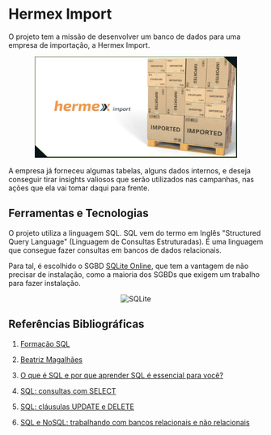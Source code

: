 # Hermex Import
O projeto tem a missão de desenvolver um banco de dados para uma empresa de importação, a Hermex Import.

<div align="center">
  <img src="figs/hermex.png" alt="" width="400" height="200">
  <br>
  <em></em>
</div>

A empresa já forneceu algumas tabelas, alguns dados internos, e deseja conseguir tirar insights valiosos que serão utilizados nas campanhas, nas ações que ela vai tomar daqui para frente.


## Ferramentas e Tecnologias
O projeto utiliza a linguagem SQL. SQL vem do termo em Inglês "Structured Query Language" (Linguagem de Consultas Estruturadas). É uma linguagem que consegue fazer consultas em bancos de dados relacionais.

Para tal, é escolhido o SGBD [SQLite Online](sqliteonline.com), que tem a vantagem de não precisar de instalação, como a maioria dos SGBDs que exigem um trabalho para fazer instalação.

<div align="center">

  ![SQLite](https://img.shields.io/badge/SQLite-000?style=for-the-badge&logo=sqlite&logoColor=07405E)

</div>

## Referências Bibliográficas
1. [Formação SQL](https://cursos.alura.com.br/formacao-conhecendo-sql)

2. [Beatriz Magalhães](https://cursos.alura.com.br/user/beatriz280197)

3. [O que é SQL e por que aprender SQL é essencial para você?](https://cursos.alura.com.br/extra/alura-mais/o-que-e-sql-e-por-que-aprender-sql-e-essencial-para-voce--c9092)

4. [SQL: consultas com SELECT](https://www.alura.com.br/artigos/sql-consultas-com-select?_gl=1*6my4rj*_ga*MTQyMTIxMDgxOS4xNzE0Mzk3MzI0*_ga_1EPWSW3PCS*MTcxNDQwNDc5OS42LjEuMTcxNDQwNDgwMC4wLjAuMA..*_fplc*MFVVY0U2ZlEzUThkQXVzZW84ZGRmSTdzdTNvV0VSTDhZdGVqZHBLdmk0TnJsSmRodlVaWnE5RThYcGxGR3RFb3htbmdWVUExa0k4UFRaTUJSRFoxeXpmbzJmWHpOaWd0V2l1NTdBYlhkZkpwSXVxaTdyYmlHTTA3R25POXdRJTNEJTNE)

5. [SQL: cláusulas UPDATE e DELETE](https://www.alura.com.br/artigos/sql-clausulas-update-e-delete?_gl=1*1nuwqbm*_ga*MTQyMTIxMDgxOS4xNzE0Mzk3MzI0*_ga_1EPWSW3PCS*MTcxNDQwNDc5OS42LjEuMTcxNDQwNDk0OC4wLjAuMA..*_fplc*MFVVY0U2ZlEzUThkQXVzZW84ZGRmSTdzdTNvV0VSTDhZdGVqZHBLdmk0TnJsSmRodlVaWnE5RThYcGxGR3RFb3htbmdWVUExa0k4UFRaTUJSRFoxeXpmbzJmWHpOaWd0V2l1NTdBYlhkZkpwSXVxaTdyYmlHTTA3R25POXdRJTNEJTNE)

6. [SQL e NoSQL: trabalhando com bancos relacionais e não relacionais](https://www.alura.com.br/artigos/sql-nosql-bancos-relacionais-nao-relacionais?_gl=1*1hc4clp*_ga*MTQyMTIxMDgxOS4xNzE0Mzk3MzI0*_ga_1EPWSW3PCS*MTcxNDQwNDc5OS42LjEuMTcxNDQwNTA1Ny4wLjAuMA..*_fplc*MFVVY0U2ZlEzUThkQXVzZW84ZGRmSTdzdTNvV0VSTDhZdGVqZHBLdmk0TnJsSmRodlVaWnE5RThYcGxGR3RFb3htbmdWVUExa0k4UFRaTUJSRFoxeXpmbzJmWHpOaWd0V2l1NTdBYlhkZkpwSXVxaTdyYmlHTTA3R25POXdRJTNEJTNE) 